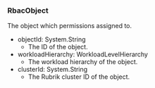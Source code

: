 ### RbacObject
The object which permissions assigned to.

- objectId: System.String
  - The ID of the object.
- workloadHierarchy: WorkloadLevelHierarchy
  - The workload hierarchy of the object.
- clusterId: System.String
  -  The Rubrik cluster ID of the object.
